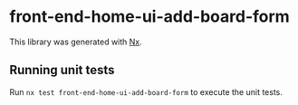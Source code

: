 # front-end-home-ui-add-board-form

This library was generated with [Nx](https://nx.dev).

## Running unit tests

Run `nx test front-end-home-ui-add-board-form` to execute the unit tests.
